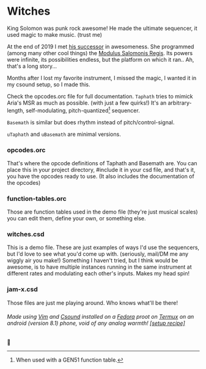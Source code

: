 # Witches

King Solomon was punk rock awesome! He made the ultimate sequencer, it used magic to make music. (trust me)

At the end of 2019 I met [his successor](https://github.com/AriaSalvatrice) in awesomeness. She programmed (among many other cool things) the [Modulus Salomonis Regis](https://aria.dog/modules/). Its powers were infinite, its possibilities endless, but the platform on which it ran.. Ah, that's a long story...

Months after I lost my favorite instrument, I missed the magic, I wanted it in my csound setup, so I made this.

Check the opcodes.orc file for full documentation.
`Taphath` tries to mimick Aria's MSR as much as possible. (with just a few quirks!) It's an arbitrary-length, self-modulating, pitch-quantized[^1] sequencer.

`Basemath` is similar but does rhythm instead of pitch/control-signal.

`uTaphath` and `uBasemath` are minimal versions.

### opcodes.orc
That's where the opcode definitions of Taphath and Basemath are. You can place this in your project directory, #include it in your csd file, and that's it, you have the opcodes ready to use. (It also includes the documentation of the opcodes)

### function-tables.orc
Those are function tables used in the demo file (they're just musical scales) you can edit them, define your own, or something else.

### witches.csd
This is a demo file. These are just examples of ways I'd use the sequencers, but I'd love to see what you'd come up with. (seriously, mail/DM me any wiggly air you make!) Something I haven't tried, but I think would be awesome, is to have multiple instances running in the same instrument at different rates and modulating each other's inputs. Makes my head spin!

### jam-x.csd
Those files are just me playing around. Who knows what'll be there!

[^1]: When used with a GEN51 function table.

###### Made using [Vim](https://www.vim.org/) and [Csound](https://csound.com/) installed on a [Fedora](https://fedoraproject.org/) proot on [Termux](https://termux.com/) on an android (version 8.1) phone, void of any analog warmth! [[setup recipe]](https://github.com/tomara-x/csound-proot-distro-recipe)


💜
